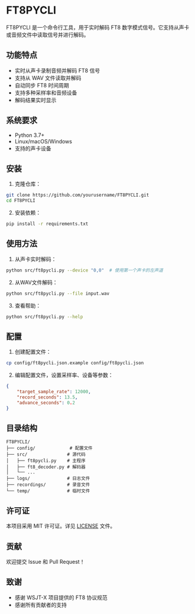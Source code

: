 # FT8PYCLI

FT8PYCLI 是一个命令行工具，用于实时解码 FT8 数字模式信号。它支持从声卡或音频文件中读取信号并进行解码。

## 功能特点

- 实时从声卡录制音频并解码 FT8 信号
- 支持从 WAV 文件读取并解码
- 自动同步 FT8 时间周期
- 支持多种采样率和音频设备
- 解码结果实时显示

## 系统要求

- Python 3.7+
- Linux/macOS/Windows
- 支持的声卡设备

## 安装

1. 克隆仓库：
```bash
git clone https://github.com/yourusername/FT8PYCLI.git
cd FT8PYCLI
```

2. 安装依赖：
```bash
pip install -r requirements.txt
```

## 使用方法

1. 从声卡实时解码：
```bash
python src/ft8pycli.py --device "0,0"  # 使用第一个声卡的左声道
```

2. 从WAV文件解码：
```bash
python src/ft8pycli.py --file input.wav
```

3. 查看帮助：
```bash
python src/ft8pycli.py --help
```

## 配置

1. 创建配置文件：
```bash
cp config/ft8pycli.json.example config/ft8pycli.json
```

2. 编辑配置文件，设置采样率、设备等参数：
```json
{
    "target_sample_rate": 12000,
    "record_seconds": 13.5,
    "advance_seconds": 0.2
}
```

## 目录结构

```
FT8PYCLI/
├── config/             # 配置文件
├── src/               # 源代码
│   ├── ft8pycli.py    # 主程序
│   ├── ft8_decoder.py # 解码器
│   └── ...
├── logs/              # 日志文件
├── recordings/        # 录音文件
└── temp/              # 临时文件
```

## 许可证

本项目采用 MIT 许可证。详见 [LICENSE](LICENSE) 文件。

## 贡献

欢迎提交 Issue 和 Pull Request！

## 致谢

- 感谢 WSJT-X 项目提供的 FT8 协议规范
- 感谢所有贡献者的支持 
